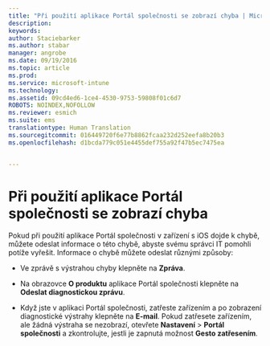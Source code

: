```yaml
---
title: "Při použití aplikace Portál společnosti se zobrazí chyba | Microsoft Intune"
description: 
keywords: 
author: Staciebarker
ms.author: stabar
manager: angrobe
ms.date: 09/19/2016
ms.topic: article
ms.prod: 
ms.service: microsoft-intune
ms.technology: 
ms.assetid: 09cd4ed6-1ce4-4530-9753-59808f01c6d7
ROBOTS: NOINDEX,NOFOLLOW
ms.reviewer: esmich
ms.suite: ems
translationtype: Human Translation
ms.sourcegitcommit: 016449720f6e77b8862fcaa232d252eefa8b20b3
ms.openlocfilehash: d1bcda779c051e4455def755a92f47b5ec7475ea


---
```



# Při použití aplikace Portál společnosti se zobrazí chyba

Pokud při použití aplikace Portál společnosti v zařízení s iOS dojde k chybě, můžete odeslat informace o této chybě, abyste svému správci IT pomohli potíže vyřešit. Informace o chybě můžete odeslat různými způsoby:

-   Ve zprávě s výstrahou chyby klepněte na **Zpráva**.

-   Na obrazovce **O produktu** aplikace Portál společnosti klepněte na **Odeslat diagnostickou zprávu**.

-   Když jste v aplikaci Portál společnosti, zatřeste zařízením a po zobrazení diagnostické výstrahy klepněte na **E-mail**. Pokud zatřesete zařízením, ale žádná výstraha se nezobrazí, otevřete **Nastavení** &gt; **Portál společnosti** a zkontrolujte, jestli je zapnutá možnost **Gesto zatřesením**.



<!--HONumber=Oct16_HO2-->


